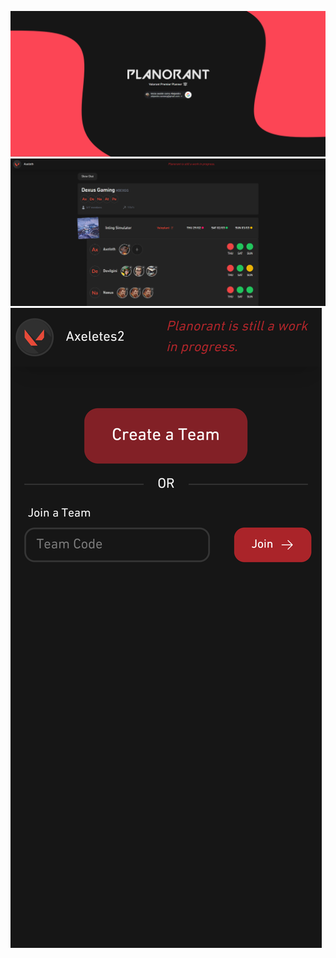 ![Image Description](./client/src/assets/wip/wip0.png)
![Image Description](./client/src/assets/wip/wip2.png)
![Image Description](./client/src/assets/wip/wip3.png)
